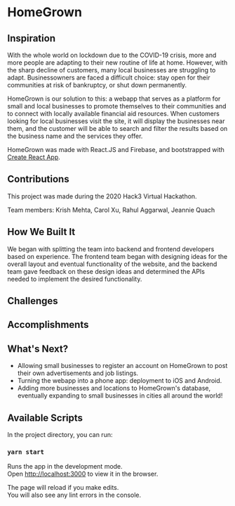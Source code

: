 # HomeGrown

## Inspiration

With the whole world on lockdown due to the COVID-19 crisis, more and more people are adapting to their new routine of life at home. However, with the sharp decline of customers, many local businesses are struggling to adapt. Businessowners are faced a difficult choice: stay open for their communities at risk of bankruptcy, or shut down permanently. 

HomeGrown is our solution to this: a webapp that serves as a platform for small and local businesses to promote themselves to their communities and to connect with locally available financial aid resources. When customers looking for local businesses visit the site, it will display the businesses near them, and the customer will be able to search and filter the results based on the business name and the services they offer.

HomeGrown was made with React.JS and Firebase, and bootstrapped with [Create React App](https://github.com/facebook/create-react-app).

## Contributions

This project was made during the 2020 Hack3 Virtual Hackathon.

Team members:
Krish Mehta, Carol Xu, Rahul Aggarwal, Jeannie Quach

## How We Built It
We began with splitting the team into backend and frontend developers based on experience. The frontend team began with designing ideas for the overall layout and eventual functionality of the website, and the backend team gave feedback on these design ideas and determined the APIs needed to implement the desired functionality.

## Challenges


## Accomplishments


## What's Next?
* Allowing small businesses to register an account on HomeGrown to post their own advertisements and job listings.
* Turning the webapp into a phone app: deployment to iOS and Android.
* Adding more businesses and locations to HomeGrown's database, eventually expanding to small businesses in cities all around the world!

## Available Scripts

In the project directory, you can run:

### `yarn start`

Runs the app in the development mode.<br />
Open [http://localhost:3000](http://localhost:3000) to view it in the browser.

The page will reload if you make edits.<br />
You will also see any lint errors in the console.
